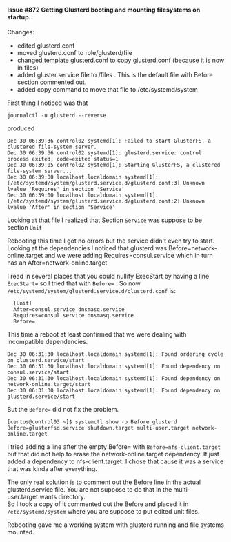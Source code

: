 

#### Issue #872 Getting Glusterd booting and mounting filesystems on startup.

Changes:
  * edited glusterd.conf
  * moved glusterd.conf to role/glusterd/file
  * changed template glusterd.conf to copy glusterd.conf (because it is now in files)
  * added gluster.service file to /files .  This is the default file with Before section commented out.
  * added copy command to move that file to /etc/systemd/system


First thing I noticed was that


    journalctl -u glusterd --reverse

produced


    Dec 30 06:39:36 control02 systemd[1]: Failed to start GlusterFS, a clustered file-system server.
    Dec 30 06:39:36 control02 systemd[1]: glusterd.service: control process exited, code=exited status=1
    Dec 30 06:39:05 control02 systemd[1]: Starting GlusterFS, a clustered file-system server...
    Dec 30 06:39:00 localhost.localdomain systemd[1]: [/etc/systemd/system/glusterd.service.d/glusterd.conf:3] Unknown lvalue 'Requires' in section 'Service'
    Dec 30 06:39:00 localhost.localdomain systemd[1]: [/etc/systemd/system/glusterd.service.d/glusterd.conf:2] Unknown lvalue 'After' in section 'Service'

Looking at that file I realized that Section `Service` was suppose to be section `Unit`

Rebooting this time I got no errors but the service didn't even try to start.
Looking at the dependencies I noticed that glusterd was Before=network-online.target
and we were adding Requires=consul.service  which in turn has an After=network-online.target

I read in several places that you could nullify ExecStart by having a line `ExecStart=`
so I tried that with `Before=` .  So now `/etc/systemd/system/glusterd.service.d/glusterd.conf`
is:

      [Unit]
      After=consul.service dnsmasq.service
      Requires=consul.service dnsmasq.service
      Before=

This time a reboot at least confirmed that we were dealing with incompatible dependencies.

    Dec 30 06:31:30 localhost.localdomain systemd[1]: Found ordering cycle on glusterd.service/start
    Dec 30 06:31:30 localhost.localdomain systemd[1]: Found dependency on consul.service/start
    Dec 30 06:31:30 localhost.localdomain systemd[1]: Found dependency on network-online.target/start
    Dec 30 06:31:30 localhost.localdomain systemd[1]: Found dependency on glusterd.service/start

But the `Before=` did not fix the problem.

    [centos@control03 ~]$ systemctl show -p Before glusterd
    Before=glusterfsd.service shutdown.target multi-user.target network-online.target

I tried adding a line after the empty Before= with `Before=nfs-client.target` but that
did not help to erase the network-online.target dependency.  It just added a dependency to
nfs-client.target.  I chose that cause it was a service that was kinda after everything.

The only real solution is to comment out the Before line in the actual glusterd.service
file.  You are not suppose to do that in the multi-user.target.wants directory.  
So I took a copy of it commented out the Before and placed it in `/etc/systemd/system`
where you are suppose to put edited unit files.  

Rebooting gave me a working system with glusterd running and file systems mounted.
